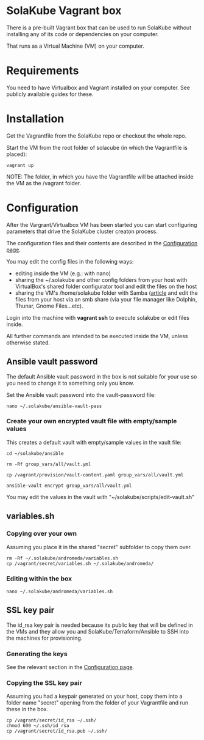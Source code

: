 # SolaKube Vagrant box

There is a pre-built Vagrant box that can be used to run SolaKube without installing any of its code or dependencies on your computer.

That runs as a Virtual Machine (VM) on your computer.

# Requirements

You need to have Virtualbox and Vagrant installed on your computer. See publicly available guides for these.  

# Installation

Get the Vagrantfile from the SolaKube repo or checkout the whole repo.

Start the VM from the root folder of solacube (in which the Vagrantfile is placed):

```
vagrant up
```

NOTE: The folder, in which you have the Vagrantfile will be attached inside the VM as the /vagrant folder.



# Configuration

After the Vargrant/Virtualbox VM has been started you can start configuring parameters that drive the SolaKube cluster creaton process.

The configuration files and their contents are described in the [Configuration page](configuration.md).

You may edit the config files in the following ways:
- editing inside the VM (e.g.: with nano)
- sharing the ~/.solakube and other config folders from your host with VirtualBox's shared folder configurator tool and edit the files on the host
- sharing the VM's /home/solakube folder with Samba ([article](https://www.howtogeek.com/howto/ubuntu/share-ubuntu-home-directories-using-samba/) and edit the files from your host via an smb share (via your file manager like Dolphin, Thunar, Gnome Files...etc).

Login into the machine with **vagrant ssh** to execute solakube or edit files inside.

All further commands are intended to be executed inside the VM, unless otherwise stated.

## Ansible vault password

The default Ansible vault password in the box is not suitable for your use so you need to change it to something only you know.

Set the Ansible vault password into the vault-password file: 

```
nano ~/.solakube/ansible-vault-pass
```

### Create your own encrypted vault file with empty/sample values

This creates a default vault with empty/sample values in the vault file:

```
cd ~/solakube/ansible

rm -Rf group_vars/all/vault.yml

cp /vagrant/provision/vault-content.yaml group_vars/all/vault.yml
 
ansible-vault encrypt group_vars/all/vault.yml
```

You may edit the values in the vault with "~/solakube/scripts/edit-vault.sh"

## variables.sh

### Copying over your own

Assuming you place it in the shared "secret" subfolder to copy them over.
```
rm -Rf ~/.solakube/andromeda/variables.sh
cp /vagrant/secret/variables.sh ~/.solakube/andromeda/
```

### Editing within the box

```
nano ~/.solakube/andromeda/variables.sh
```

## SSL key pair

The id_rsa key pair is needed because its public key that will be defined in the VMs and they allow you and SolaKube/Terraform/Ansible to SSH into the machines for provisioning.

### Generating the keys

See the relevant section in the [Configuration page](configuration.md).

### Copying the SSL key pair

Assuming you had a keypair generated on your host, copy them into a folder name "secret" opening from the folder of your Vagrantfile and run these in the box.

```
cp /vagrant/secret/id_rsa ~/.ssh/
chmod 600 ~/.ssh/id_rsa
cp /vagrant/secret/id_rsa.pub ~/.ssh/
```
